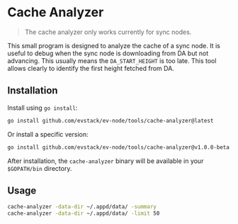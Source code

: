 # Cache Analyzer

> The cache analyzer only works currently for sync nodes.

This small program is designed to analyze the cache of a sync node.
It is useful to debug when the sync node is downloading from DA but not advancing.
This usually means the `DA_START_HEIGHT` is too late. This tool allows clearly to identify the first height fetched from DA.

## Installation

Install using `go install`:

```bash
go install github.com/evstack/ev-node/tools/cache-analyzer@latest
```

Or install a specific version:

```bash
go install github.com/evstack/ev-node/tools/cache-analyzer@v1.0.0-beta.6
```

After installation, the `cache-analyzer` binary will be available in your `$GOPATH/bin` directory.

## Usage

```bash
cache-analyzer -data-dir ~/.appd/data/ -summary
cache-analyzer -data-dir ~/.appd/data/ -limit 50
```
